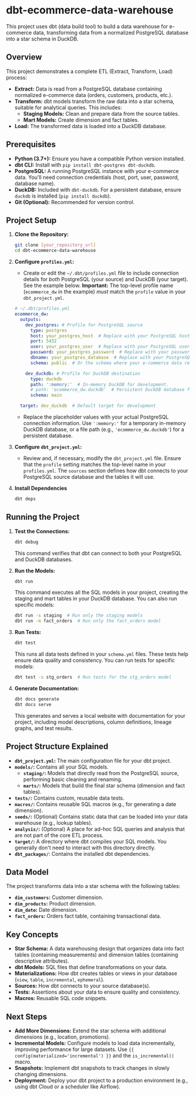 # dbt-ecommerce-data-warehouse

This project uses dbt (data build tool) to build a data warehouse for e-commerce data, transforming data from a normalized PostgreSQL database into a star schema in DuckDB.

## Overview

This project demonstrates a complete ETL (Extract, Transform, Load) process:

*   **Extract:** Data is read from a PostgreSQL database containing normalized e-commerce data (orders, customers, products, etc.).
*   **Transform:**  dbt models transform the raw data into a star schema, suitable for analytical queries.  This includes:
    *   **Staging Models:**  Clean and prepare data from the source tables.
    *   **Mart Models:**  Create dimension and fact tables.
*   **Load:** The transformed data is loaded into a DuckDB database.

## Prerequisites

*   **Python (3.7+):** Ensure you have a compatible Python version installed.
*   **dbt CLI:** Install with `pip install dbt-postgres dbt-duckdb`.
*   **PostgreSQL:** A running PostgreSQL instance with your e-commerce data.  You'll need connection credentials (host, port, user, password, database name).
*   **DuckDB:** Included with `dbt-duckdb`. For a persistent database, ensure `duckdb` is installed (`pip install duckdb`).
*   **Git (Optional):**  Recommended for version control.

## Project Setup

1.  **Clone the Repository:**
    ```bash
    git clone [your_repository_url]
    cd dbt-ecommerce-data-warehouse
    ```

2.  **Configure `profiles.yml`:**

    *   Create or edit the `~/.dbt/profiles.yml` file to include connection details for *both* PostgreSQL (your source) and DuckDB (your target).  See the example below.  **Important:** The top-level profile name (`ecommerce_dw` in the example) *must* match the `profile` value in your `dbt_project.yml`.

    ```yaml
    # ~/.dbt/profiles.yml
    ecommerce_dw:
      outputs:
        dev_postgres: # Profile for PostgreSQL source
          type: postgres
          host: your_postgres_host  # Replace with your PostgreSQL host
          port: 5432
          user: your_postgres_user  # Replace with your PostgreSQL user
          password: your_postgres_password  # Replace with your password
          dbname: your_postgres_database  # Replace with your PostgreSQL database name
          schema: public  # Or the schema where your e-commerce data resides

        dev_duckdb: # Profile for DuckDB destination
          type: duckdb
          path: ':memory:'  # In-memory DuckDB for development.
          # path: 'ecommerce_dw.duckdb'  # Persistent DuckDB database file.
          schema: main

      target: dev_duckdb  # Default target for development
    ```

    *   Replace the placeholder values with your actual PostgreSQL connection information.  Use `':memory:'` for a temporary in-memory DuckDB database, or a file path (e.g., `'ecommerce_dw.duckdb'`) for a persistent database.

3. **Configure `dbt_project.yml`:**

   * Review and, if necessary, modify the `dbt_project.yml` file.  Ensure that the `profile` setting matches the top-level name in your `profiles.yml`.  The `sources` section defines how dbt connects to your PostgreSQL source database and the tables it will use.

4.  **Install Dependencies**
    ```bash
    dbt deps
    ```

## Running the Project

1.  **Test the Connections:**
    ```bash
    dbt debug
    ```
    This command verifies that dbt can connect to both your PostgreSQL and DuckDB databases.

2.  **Run the Models:**
    ```bash
    dbt run
    ```
    This command executes all the SQL models in your project, creating the staging and mart tables in your DuckDB database.  You can also run specific models:
    ```bash
    dbt run -s staging  # Run only the staging models
    dbt run -m fact_orders  # Run only the fact_orders model
    ```

3.  **Run Tests:**
    ```bash
    dbt test
    ```
    This runs all data tests defined in your `schema.yml` files.  These tests help ensure data quality and consistency.  You can run tests for specific models:
    ```bash
    dbt test -s stg_orders  # Run tests for the stg_orders model
    ```

4.  **Generate Documentation:**
    ```bash
    dbt docs generate
    dbt docs serve
    ```
    This generates and serves a local website with documentation for your project, including model descriptions, column definitions, lineage graphs, and test results.

## Project Structure Explained

*   **`dbt_project.yml`:**  The main configuration file for your dbt project.
*   **`models/`:** Contains all your SQL models.
    *   **`staging/`:** Models that directly read from the PostgreSQL source, performing basic cleaning and renaming.
    *   **`marts/`:** Models that build the final star schema (dimension and fact tables).
*   **`tests/`:** Contains custom, reusable data tests.
*   **`macros/`:** Contains reusable SQL macros (e.g., for generating a date dimension).
*   **`seeds/`:** (Optional)  Contains static data that can be loaded into your data warehouse (e.g., lookup tables).
*   **`analysis/`:** (Optional)  A place for ad-hoc SQL queries and analysis that are not part of the core ETL process.
*   **`target/`:** A directory where dbt compiles your SQL models.  You generally don't need to interact with this directory directly.
* **`dbt_packages/`**: Contains the installed dbt dependencies.

## Data Model

The project transforms data into a star schema with the following tables:

*   **`dim_customers`:** Customer dimension.
*   **`dim_products`:** Product dimension.
*   **`dim_date`:** Date dimension.
*   **`fact_orders`:** Orders fact table, containing transactional data.

## Key Concepts

*   **Star Schema:** A data warehousing design that organizes data into fact tables (containing measurements) and dimension tables (containing descriptive attributes).
*   **dbt Models:** SQL files that define transformations on your data.
*   **Materializations:** How dbt creates tables or views in your database (`view`, `table`, `incremental`, `ephemeral`).
*   **Sources:** How dbt connects to your source database(s).
*   **Tests:**  Assertions about your data to ensure quality and consistency.
*   **Macros:** Reusable SQL code snippets.

## Next Steps

*   **Add More Dimensions:** Extend the star schema with additional dimensions (e.g., location, promotions).
*   **Incremental Models:** Configure models to load data incrementally, improving performance for large datasets.  Use `{{ config(materialized='incremental') }}` and the `is_incremental()` macro.
*   **Snapshots:** Implement dbt snapshots to track changes in slowly changing dimensions.
*   **Deployment:** Deploy your dbt project to a production environment (e.g., using dbt Cloud or a scheduler like Airflow).
